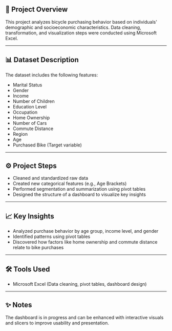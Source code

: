 ## 📌 Project Overview

This project analyzes bicycle purchasing behavior based on individuals' demographic and socioeconomic characteristics. Data cleaning, transformation, and visualization steps were conducted using Microsoft Excel.

---

## 📊 Dataset Description

The dataset includes the following features:

- Marital Status  
- Gender  
- Income  
- Number of Children  
- Education Level  
- Occupation  
- Home Ownership  
- Number of Cars  
- Commute Distance  
- Region  
- Age  
- Purchased Bike (Target variable)

---

## ⚙️ Project Steps

- Cleaned and standardized raw data  
- Created new categorical features (e.g., Age Brackets)  
- Performed segmentation and summarization using pivot tables  
- Designed the structure of a dashboard to visualize key insights

---

## 📈 Key Insights

- Analyzed purchase behavior by age group, income level, and gender  
- Identified patterns using pivot tables  
- Discovered how factors like home ownership and commute distance relate to bike purchases

---

## 🛠️ Tools Used

- Microsoft Excel (Data cleaning, pivot tables, dashboard design)

---

## ✨ Notes

The dashboard is in progress and can be enhanced with interactive visuals and slicers to improve usability and presentation.
